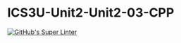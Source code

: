 # ICS3U-Unit2-Unit2-03-CPP

[![GitHub's Super Linter](https://github.com/Samuel-Webster-178/ICS3U-Unit6-Unit6-03-CPP/workflows/GitHub's%20Super%20Linter/badge.svg)](https://github.com/Samuel-Webster-178/ICS3U-Unit6-Unit6-03-CPP/actions)
